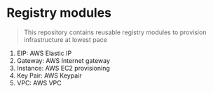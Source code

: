 # Registry modules
> This repository contains reusable registry modules to provision infrastructure at lowest pace

1. EIP: AWS Elastic IP
2. Gateway: AWS Internet gateway
3. Instance: AWS EC2 provisioning
4. Key Pair: AWS Keypair
5. VPC: AWS VPC